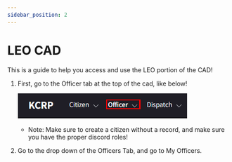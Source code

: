 ```yaml
---
sidebar_position: 2
---
```


# LEO CAD

This is a guide to help you access and use the LEO portion of the CAD!

1. First, go to the Officer tab at the top of the cad, like below!

   ![CreateOfficer](createofficer.png)
   * Note: Make sure to create a citizen without a record, and make sure you have the proper discord roles!

2. Go to the drop down of the Officers Tab, and go to My Officers.

   
